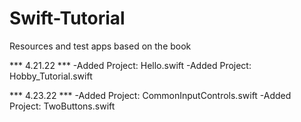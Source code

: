 # Swift-Tutorial
Resources and test apps based on the book 

*** 4.21.22  ***
-Added Project: Hello.swift
-Added Project: Hobby_Tutorial.swift

*** 4.23.22 ***
-Added Project: CommonInputControls.swift
-Added Project: TwoButtons.swift
